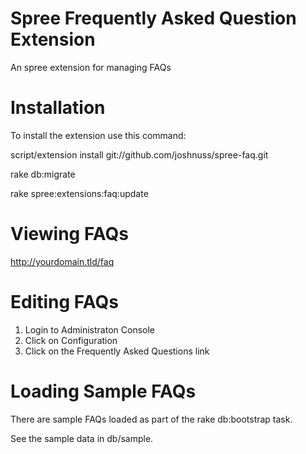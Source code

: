Spree Frequently Asked Question Extension
=========

An spree extension for managing FAQs

Installation
============

To install the extension use this command:

script/extension install git://github.com/joshnuss/spree-faq.git

rake db:migrate

rake spree:extensions:faq:update

Viewing FAQs
============

http://yourdomain.tld/faq

Editing FAQs
===========

1. Login to Administraton Console
2. Click on Configuration 
3. Click on the Frequently Asked Questions link

Loading Sample FAQs
=============

There are sample FAQs loaded as part of the rake db:bootstrap task.  

See the sample data in db/sample.
